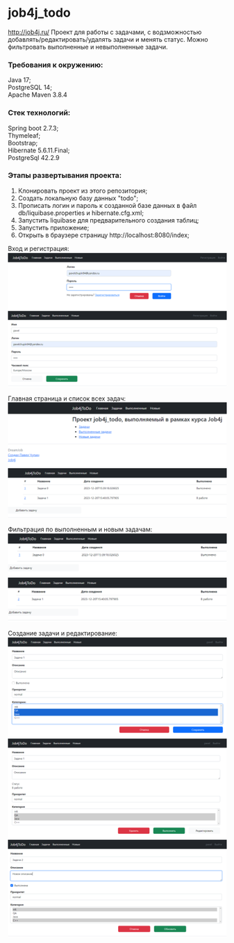 # job4j_todo

http://job4j.ru/
Проект для работы с задачами, с водзможностью добавлять/редактировать/удалять задачи и менять статус.
Можно фильтровать выполненные и невыполненные задачи.

### Требования к окружению:
Java 17;\
PostgreSQL 14;\
Apache Maven 3.8.4

### Стек технологий: 
Spring boot 2.7.3;\
Thymeleaf;\
Bootstrap;\
Hibernate 5.6.11.Final;\
PostgreSql 42.2.9

### Этапы развертывания проекта:
1. Клонировать проект из этого репозитория;
2. Создать локальную базу данных "todo";
3. Прописать логин и пароль к созданной базе данных в файл db/liquibase.properties и hibernate.cfg.xml;
4. Запустить liquibase для предварительного создания таблиц;
5. Запустить приложение;
6. Открыть в браузере страницу http://localhost:8080/index;

Вход и регистрация:
![](images/login.png)
![](images/reg.png)

Главная страница и список всех задач:
![](images/index.png)
![](images/task.png)

Фильтрация по выполненным и новым задачам:
![](images/task_done.png)
![](images/task_new.png)

Создание задачи и редактирование:
![](images/create.png)
![](images/create_task.png)
![](images/update_task.png)